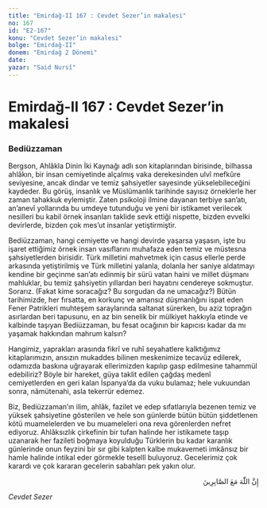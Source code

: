 ```yaml
---
title: "Emirdağ-II 167 : Cevdet Sezer’in makalesi"
no: 167
id: "E2-167"
konu: "Cevdet Sezer’in makalesi"
bolge: "Emirdağ-II"
donem: "Emirdağ 2 Dönemi"
date: 
yazar: "Said Nursî"
---
```


# Emirdağ-II 167 : Cevdet Sezer’in makalesi

### Bediüzzaman

Bergson, Ahlâkla Dinin İki Kaynağı adlı son kitaplarından birisinde, bilhassa ahlâkın, bir insan cemiyetinde alçalmış vaka derekesinden ulvî mefkûre seviyesine, ancak dindar ve temiz şahsiyetler sayesinde yükselebileceğini kaydeder. Bu görüş, insanlık ve Müslümanlık tarihinde sayısız örneklerle her zaman tahakkuk eylemiştir. Zaten psikoloji ilmine dayanan terbiye san’atı, an’anevî yollarında bu umdeye tutunduğu ve yeni bir istikamet verilecek nesilleri bu kabil örnek insanları taklide sevk ettiği nispette, bizden evvelki devirlerde, bizden çok mes’ut insanlar yetiştirmiştir.

Bediüzzaman, hangi cemiyette ve hangi devirde yaşarsa yaşasın, işte bu işaret ettiğimiz örnek insan vasıflarını muhafaza eden temiz ve müstesna şahsiyetlerden birisidir. Türk milletini mahvetmek için casus ellerle perde arkasında yetiştirilmiş ve Türk milletini yalanla, dolanla her saniye aldatmayı kendine bir geçinme san’atı edinmiş bir sürü vatan haini ve millet düşmanı mahluklar, bu temiz şahsiyetin yıllardan beri hayatını cendereye sokmuştur. Sorarız. (Fakat kime soracağız? Bu sorgudan da ne umacağız?) Bütün tarihimizde, her fırsatta, en korkunç ve amansız düşmanlığını ispat eden Fener Patrikleri muhteşem saraylarında saltanat sürerken, bu aziz toprağın asırlardan beri tapusunu, en az bin senelik bir mülkiyet hakkıyla etinde ve kalbinde taşıyan Bediüzzaman, bu fesat ocağının bir kapıcısı kadar da mı yaşamak hakkından mahrum kalsın?

Hangimiz, yaprakları arasında fikrî ve ruhî seyahatlere kalktığımız kitaplarımızın, ansızın mukaddes bilinen meskenimize tecavüz edilerek, odamızda baskına uğrayarak ellerimizden kapılıp gasp edilmesine tahammül edebiliriz? Böyle bir hareket, güya taklit edilen çağdaş medenî cemiyetlerden en geri kalan İspanya’da da vuku bulamaz; hele vukuundan sonra, nâmütenahi, asla tekerrür edemez.

Biz, Bediüzzaman’ın ilim, ahlâk, fazilet ve edep sıfatlarıyla bezenen temiz ve yüksek şahsiyetine gösterilen ve hele son günlerde bütün bütün şiddetlenen kötü muamelelerden ve bu muameleleri ona reva görenlerden nefret ediyoruz. Ahlâksızlık çirkefinin bir tufan halinde her istikamete taşıp uzanarak her fazileti boğmaya koyulduğu Türklerin bu kadar karanlık günlerinde onun feyzini bir sır gibi kalpten kalbe mukavemeti imkânsız bir hamle halinde intikal eder görmekle tesellî buluyoruz. Gecelerimiz çok karardı ve çok kararan gecelerin sabahları pek yakın olur.

<p class="arabic" dir="rtl" title="Meal: “Muhakkak ki Allah, sabredenlerle beraberdir.” [Bakara Sûresi, 2:153]">إِنَّ اللّٰهَ مَعَ الصَّابِرِينَ</p>

*Cevdet Sezer*

